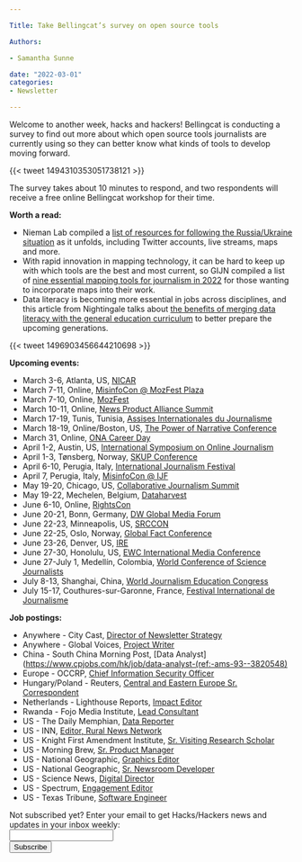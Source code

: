 ```yaml
---

Title: Take Bellingcat’s survey on open source tools

Authors: 

- Samantha Sunne

date: "2022-03-01" 
categories: 
- Newsletter 

---
```


Welcome to another week, hacks and hackers! Bellingcat is conducting a survey to find out more about which open source tools journalists are currently using so they can better know what kinds of tools to develop moving forward.

{{< tweet 1494310353051738121 >}}

The survey takes about 10 minutes to respond, and two respondents will receive a free online Bellingcat workshop for their time.

**Worth a read:**



* Nieman Lab compiled a [list of resources for following the Russia/Ukraine situation](https://www.niemanlab.org/2022/02/follow-war-ukraine/) as it unfolds, including Twitter accounts, live streams, maps and more.
* With rapid innovation in mapping technology, it can be hard to keep up with which tools are the best and most current, so GIJN compiled a list of [nine essential mapping tools for journalism in 2022](https://gijn.org/2022/02/17/9-essential-mapping-tools-for-journalists-in-2022/) for those wanting to incorporate maps into their work.
* Data literacy is becoming more essential in jobs across disciplines, and this article from Nightingale talks about [the benefits of merging data literacy with the general education curriculum](https://nightingaledvs.com/data-literacy-and-general-education-a-potentially-perfect-partnership/) to better prepare the upcoming generations.

{{< tweet 1496903456644210698 >}}

**Upcoming events:**



* March 3-6, Atlanta, US, [NICAR](https://www.ire.org/submit-your-ideas-for-nicar22-and-sign-up-for-conference-emails/)
* March 7-11, Online, [MisinfoCon @ MozFest Plaza](https://mozfest.misinfocon.com/)
* March 7-10, Online, [MozFest](mozillafestival.org/en/)
* March 10-11, Online, [News Product Alliance Summit](https://newsproduct.org/summit)
* March 17-19, Tunis, Tunisia, [Assises Internationales du Journalisme](https://www.journalisme.com/les-assises-tunis-2021/rendez-vous-les-17-18-et-19-mars-2022-a-tunis/)
* March 18-19, Online/Boston, US, [The Power of Narrative Conference](https://combeyond.bu.edu/workshop/the-power-of-narrative-conference/)
* March 31, Online, [ONA Career Day](https://journalists.org/programs/career-day-2022/)
* April 1-2, Austin, US, [International Symposium on Online Journalism](https://isoj.org/)
* April 1-3, Tønsberg, Norway, [SKUP Conference](https://www.skup.no/2021/11/merk-deg-disse-datoene)
* April 6-10, Perugia, Italy, [International Journalism Festival](https://www.journalismfestival.com/)
* April 7, Perugia, Italy, [MisinfoCon @ IJF](https://misinfocon.com/hacks-hackers-announces-new-misinfocon-events-for-2022-b38d6b5a5205)
* May 19-20, Chicago, US, [Collaborative Journalism Summit](https://collaborativejournalism.org/cjs2022/)
* May 19-22, Mechelen, Belgium, [Dataharvest](https://dataharvest.eu/)
* June 6-10, Online, [RightsCon](https://www.rightscon.org/)
* June 20-21, Bonn, Germany, [DW Global Media Forum](https://www.dw.com/en/shaping-tomorrow-now/a-59407905)
* June 22-23, Minneapolis, US, [SRCCON](https://srccon.org)
* June 22-25, Oslo, Norway, [Global Fact Conference](https://www.poynter.org/fact-checking/2021/fact-checkers-will-meet-oslo-for-the-first-in-person-global-fact-conference-in-two-years/)
* June 23-26, Denver, US, [IRE](https://www.ire.org/training/conferences/)
* June 27-30, Honolulu, US, [EWC International Media Conference](https://www.eastwestcenter.org/professional-development/seminars-journalism-programs/ewc-international-media-conference)
* June 27-July 1, Medellín, Colombia, [World Conference of Science Journalists](https://wfsj.org/world-conference-on-science-journalists/)
* July 8-13, Shanghai, China, [World Journalism Education Congress](https://wjec.net/china-to-host-2022-world-journalism-education-congress/)
* July 15-17, Couthures-sur-Garonne, France, [Festival International de Journalisme](https://festivalinternationaldejournalisme.com/)

**Job postings:**



* Anywhere - City Cast, [Director of Newsletter Strategy](https://citycast.fm/director-of-newsletter-strategy/)
* Anywhere - Global Voices, [Project Writer](https://globalvoices.org/2022/02/21/global-voices-seeks-project-writer-for-participatory-research-project/)
* China - South China Morning Post, [Data Analyst](https://www.cpjobs.com/hk/job/data-analyst-(ref:-ams-93--3820548)
* Europe - OCCRP, [Chief Information Security Officer](https://www.occrp.org/en/occrp-jobs/chief-information-security-officer)
* Hungary/Poland - Reuters, [Central and Eastern Europe Sr. Correspondent](https://jobs.thomsonreuters.com/job/14935443/central-and-eastern-europe-senior-correspondent-reuters-warsaw-pl/)
* Netherlands - Lighthouse Reports, [Impact Editor](https://apply.workable.com/lighthouse-reports-2/j/5FD7C9F5E1/)
* Rwanda - Fojo Media Institute, [Lead Consultant](https://journalism.co.za/fojo-media-institute-seeks-consultant-team-for-media-viability-project-in-rwanda/)
* US - The Daily Memphian, [Data Reporter](https://www.ire.org/job-center/data-reporter-8/)
* US - INN, [Editor, Rural News Network](https://inn.org/job/editor-rural-news-network-and-special-projects/)
* US - Knight First Amendment Institute, [Sr. Visiting Research Scholar](https://knightcolumbia.org/content/senior-visiting-research-scholar)
* US - Morning Brew, [Sr. Product Manager](https://jobs.lever.co/morningbrew/cb03246d-e434-46f7-8540-97434d9b8ac0)
* US - National Geographic, [Graphics Editor](https://jobs.datavisualizationsociety.org/job/national-geographic-contract-graphics-editor/)
* US - National Geographic, [Sr. Newsroom Developer](https://jobs.datavisualizationsociety.org/job/national-geographic-contract-senior-newsroom-developer/)
* US - Science News, [Digital Director](https://www.societyforscience.org/jobs-and-internships/digital-director-science-news/)
* US - Spectrum, [Engagement Editor](https://www.ire.org/job-center/engagement-editor-2/)
* US - Texas Tribune, [Software Engineer](https://www.texastribune.org/jobs/software-engineer/)

<div id="mc_embed_signup"><form id="mc-embedded-subscribe-form" class="validate" action="//hackshackers.us1.list-manage.com/subscribe/post?u=c56f2e53d5ed6ef87f8aaa75c&amp;id=fb2bc6f10b" method="post" name="mc-embedded-subscribe-form" novalidate="" target="_blank">

<div id="mc_embed_signup_scroll">

<div class="mc-field-group"><label for="mce-EMAIL">Not subscribed yet? Enter your email to get Hacks/Hackers news and updates in your inbox weekly:  </label></div>

<div class="mc-field-group"><input id="mce-EMAIL" class="required email" name="EMAIL" type="email" value="" /></div>

<!-- real people should not fill this in and expect good things - do not remove this or risk form bot signups-->

<div style="position: absolute; left: -5000px;"><input tabindex="-1" name="b_c56f2e53d5ed6ef87f8aaa75c_fb2bc6f10b" type="text" value="" /></div>

<div class="clear"><input id="mc-embedded-subscribe" class="button" name="subscribe" type="submit" value="Subscribe" /></div>

</div>

</form></div>

<!--End mc_embed_signup-->

<meta name="twitter:card" content="summary">

<meta name="twitter:image:src" content="https://hackshackers.com/content-images/about/hackshackers_logomark.png">
